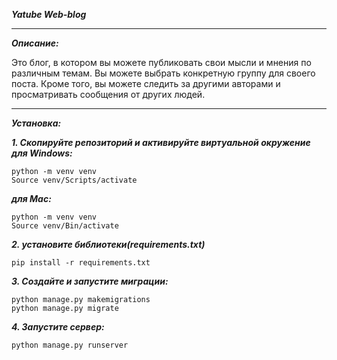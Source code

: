 
***Yatube Web-blog***

---



***Описание:***

Это блог, в котором вы можете публиковать свои мысли и мнения по различным темам. Вы можете выбрать конкретную группу для своего поста. Кроме того, вы можете следить за другими авторами и просматривать сообщения от других людей.

---

***Установка:***

***1. Скопируйте репозиторий и активируйте виртуальной окружение для Windows:***

```
python -m venv venv
Source venv/Scripts/activate
```

***для Mac:***
```
python -m venv venv
Source venv/Bin/activate
```
***2. установите библиотеки(requirements.txt)***

```
pip install -r requirements.txt
```

***3. Создайте и запустите миграции:***

```
python manage.py makemigrations
python manage.py migrate
```

***4. Запустите сервер:***

```
python manage.py runserver
```


